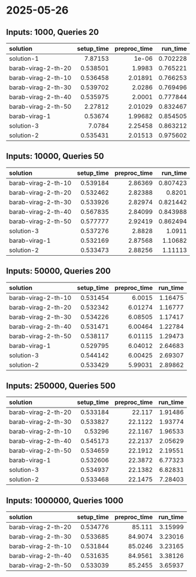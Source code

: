 # 2025-05-26

## Inputs: 1000, Queries 20

| solution            |   setup_time |   preproc_time |   run_time |
|:--------------------|-------------:|---------------:|-----------:|
| solution-1          |     7.87153  |        1e-06   |   0.702228 |
| barab-virag-2-th-20 |     0.538501 |        1.9983  |   0.765221 |
| barab-virag-2-th-10 |     0.536458 |        2.01891 |   0.766253 |
| barab-virag-2-th-30 |     0.539702 |        2.0286  |   0.769496 |
| barab-virag-2-th-40 |     0.535975 |        2.0001  |   0.777844 |
| barab-virag-2-th-50 |     2.27812  |        2.01029 |   0.832467 |
| barab-virag-1       |     0.53674  |        1.99682 |   0.854505 |
| solution-3          |     7.0784   |        2.25458 |   0.863212 |
| solution-2          |     0.535431 |        2.01513 |   0.975602 |

## Inputs: 10000, Queries 50

| solution            |   setup_time |   preproc_time |   run_time |
|:--------------------|-------------:|---------------:|-----------:|
| barab-virag-2-th-10 |     0.539184 |        2.86369 |   0.807423 |
| barab-virag-2-th-20 |     0.532462 |        2.82388 |   0.8201   |
| barab-virag-2-th-30 |     0.533926 |        2.82974 |   0.821442 |
| barab-virag-2-th-40 |     0.567835 |        2.84099 |   0.843988 |
| barab-virag-2-th-50 |     0.577777 |        2.92419 |   0.862494 |
| solution-3          |     0.537276 |        2.8828  |   1.0911   |
| barab-virag-1       |     0.532169 |        2.87568 |   1.10682  |
| solution-2          |     0.533473 |        2.88256 |   1.11113  |

## Inputs: 50000, Queries 200

| solution            |   setup_time |   preproc_time |   run_time |
|:--------------------|-------------:|---------------:|-----------:|
| barab-virag-2-th-10 |     0.531454 |        6.0015  |    1.16475 |
| barab-virag-2-th-20 |     0.532342 |        6.01274 |    1.16777 |
| barab-virag-2-th-30 |     0.534226 |        6.08505 |    1.17417 |
| barab-virag-2-th-40 |     0.531471 |        6.00464 |    1.22784 |
| barab-virag-2-th-50 |     0.538117 |        6.01115 |    1.29473 |
| barab-virag-1       |     0.529795 |        6.04012 |    2.64683 |
| solution-3          |     0.544142 |        6.00425 |    2.69307 |
| solution-2          |     0.533429 |        5.99031 |    2.89862 |

## Inputs: 250000, Queries 500

| solution            |   setup_time |   preproc_time |   run_time |
|:--------------------|-------------:|---------------:|-----------:|
| barab-virag-2-th-20 |     0.533184 |        22.117  |    1.91486 |
| barab-virag-2-th-30 |     0.533827 |        22.1122 |    1.93774 |
| barab-virag-2-th-10 |     0.53296  |        22.1167 |    1.96533 |
| barab-virag-2-th-40 |     0.545173 |        22.2137 |    2.05629 |
| barab-virag-2-th-50 |     0.534659 |        22.1912 |    2.19551 |
| barab-virag-1       |     0.532606 |        22.3872 |    6.77323 |
| solution-3          |     0.534937 |        22.1382 |    6.82831 |
| solution-2          |     0.533468 |        22.1475 |    7.28403 |

## Inputs: 1000000, Queries 1000

| solution            |   setup_time |   preproc_time |   run_time |
|:--------------------|-------------:|---------------:|-----------:|
| barab-virag-2-th-20 |     0.534776 |        85.111  |    3.15999 |
| barab-virag-2-th-30 |     0.533685 |        84.9074 |    3.23016 |
| barab-virag-2-th-10 |     0.531844 |        85.0246 |    3.23165 |
| barab-virag-2-th-40 |     0.531635 |        84.9561 |    3.38126 |
| barab-virag-2-th-50 |     0.533039 |        85.2455 |    3.65937 |